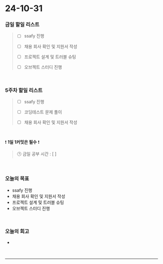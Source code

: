 # 24-10-31

### 금일 할일 리스트

> - [ ] ssafy 진행
>
> - [ ] 채용 회사 확인 및 지원서 작성
>
> - [ ] 프로젝트 설계 및 트러블 슈팅
>
> - [ ] 오브젝트 스터디 진행

<br/>

### 5주차 할일 리스트

> - [ ] ssafy 진행
>
> - [ ] 코딩테스트 문제 풀이
>
> - [ ] 채용 회사 확인 및 지원서 작성

<br/>

❗ **1일 1커밋은 필수** ❗

> 🕒 금일 공부 시간 : [ ]

<br/>

### 오늘의 목표

- ssafy 진행
- 채용 회사 확인 및 지원서 작성
- 프로젝트 설계 및 트러블 슈팅
- 오브젝트 스터디 진행

<br>

### 오늘의 회고

-

<br/>

---
